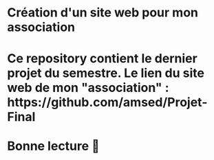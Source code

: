 <h1>Création d'un site web pour mon association <h1> 
<p> Ce repository contient le dernier projet du semestre. 
 Le lien du site web de mon "association" : https://github.com/amsed/Projet-Final
  <br> </br>
Bonne lecture 🍷</p>


